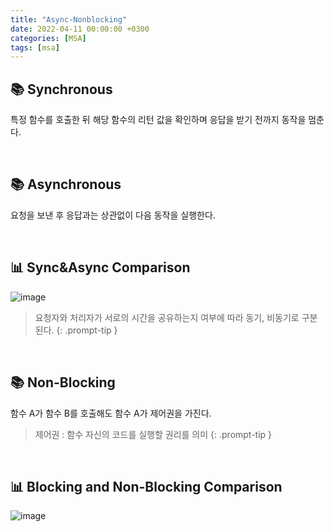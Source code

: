 ```yaml
---
title: "Async-Nonblocking"
date: 2022-04-11 00:00:00 +0300
categories: [MSA]
tags: [msa]
---
```


## 📚 Synchronous
특정 함수를 호출한 뒤 해당 함수의 리턴 값을 확인하며 응답을 받기 전까지 동작을 멈춘다.

<br>

## 📚 Asynchronous
요청을 보낸 후 응답과는 상관없이 다음 동작을 실행한다.

<br>

## 📊 Sync&Async Comparison
![image](https://user-images.githubusercontent.com/76933244/162745605-b22463c2-2ca7-4e7a-b0c1-533c54350fd8.png)

> 요청자와 처리자가 서로의 시간을 공유하는지 여부에 따라 동기, 비동기로 구분된다.
{: .prompt-tip }

<br>

## 📚 Non-Blocking
함수 A가 함수 B를 호출해도 함수 A가 제어권을 가진다.
> 제어권 : 함수 자신의 코드를 실행할 권리를 의미
{: .prompt-tip }

<br>

## 📊 Blocking and Non-Blocking Comparison
![image](https://user-images.githubusercontent.com/76933244/162746960-8642bb8f-d2ea-451a-9f66-3e5a6086b652.png)

<br>
